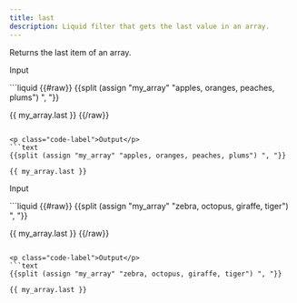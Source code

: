 ```yaml
---
title: last
description: Liquid filter that gets the last value in an array.
---
```


Returns the last item of an array.

<p class="code-label">Input</p>
```liquid
{{#raw}}
{{split (assign "my_array" "apples, oranges, peaches, plums") ", "}}

{{ my_array.last }}
{{/raw}}
```

<p class="code-label">Output</p>
```text
{{split (assign "my_array" "apples, oranges, peaches, plums") ", "}}

{{ my_array.last }}
```

<p class="code-label">Input</p>
```liquid
{{#raw}}
{{split (assign "my_array" "zebra, octopus, giraffe, tiger") ", "}}

{{ my_array.last }}
{{/raw}}
```

<p class="code-label">Output</p>
```text
{{split (assign "my_array" "zebra, octopus, giraffe, tiger") ", "}}

{{ my_array.last }}
```
